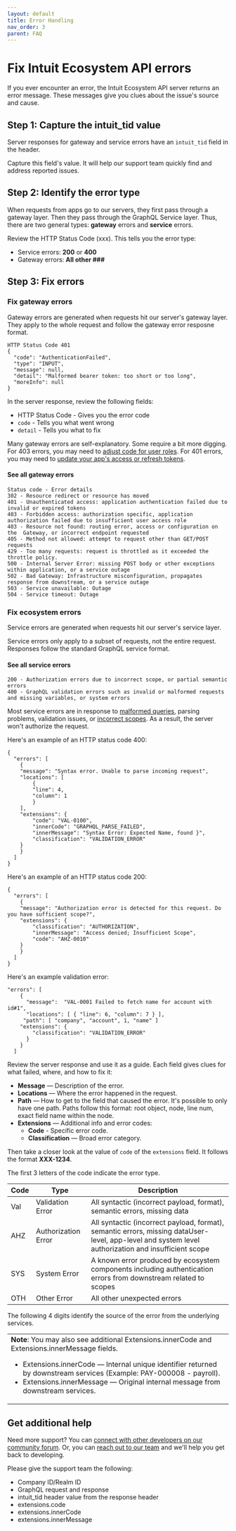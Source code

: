 ```yaml
---
layout: default
title: Error Handling
nav_order: 3
parent: FAQ
---
```


# Fix Intuit Ecosystem API errors

If you ever encounter an error, the Intuit Ecosystem API server returns an error message. These messages give you clues about the issue's source and cause. 

## Step 1: Capture the intuit_tid value
Server responses for gateway and service errors have an `intuit_tid` field in the header. 

Capture this field's value. It will help our support team quickly find and address reported issues.


## Step 2: Identify the error type 

When requests from apps go to our servers, they first pass through a gateway layer. Then they pass through the GraphQL Service layer. Thus, there are two general types: **gateway** errors and **service** errors. 

Review the HTTP Status Code (xxx). This tells you the error type:

* Service errors: **200** or **400**
* Gateway errors: **All other ###**

## Step 3: Fix errors

### Fix gateway errors
Gateway errors are generated when requests hit our server's gateway layer. They apply to the whole request and follow the gateway error resposne format. 

```
HTTP Status Code 401
{
  "code": "AuthenticationFailed",
  "type": "INPUT",
  "message": null,
  "detail": "Malformed bearer token: too short or too long",
  "moreInfo": null
}
```
In the server response, review the following fields:

* HTTP Status Code - Gives you the error code
* `code` - Tells you what went wrong
* `detail` - Tells you what to fix

Many gateway errors are self-explanatory. Some require a bit more digging. For 403 errors, you may need to [adjust code for user roles](../../use-cases/user-role/). For 401 errors, you may need to [update your app's access or refresh tokens](https://developer.intuit.com/app/developer/appdetail/test/keys?appId=djQuMTo6OGQzYmJlYTI3Yg:91ec0282-dc3b-4e2d-b065-5b89a6822e85). 

#### See all gateway errors
```
Status code - Error details
302 - Resource redirect or resource has moved
401 - Unauthenticated access: application authentication failed due to invalid or expired tokens
403 - Forbidden access: authorization specific, application authorization failed due to insufficient user access role
403 - Resource not found: routing error, access or configuration on the  Gateway, or incorrect endpoint requested
405 - Method not allowed: attempt to request other than GET/POST requests
429 - Too many requests: request is throttled as it exceeded the throttle policy.
500 - Internal Server Error: missing POST body or other exceptions within application, or a service outage
502 - Bad Gateway: Infrastructure misconfiguration, propagates response from downstream, or a service outage
503 - Service unavailable: Outage
504 - Service timeout: Outage

```

### Fix ecosystem errors
Service errors are generated when requests hit our server's service layer.

Service errors only apply to a subset of requests, not the entire request. Responses follow the standard GraphQL service format.

#### See all service errors
```
200 - Authorization errors due to incorrect scope, or partial semantic errors
400 - GraphQL validation errors such as invalid or malformed requests and missing variables, or system errors
```

Most service errors are in response to [malformed queries](../../graphql-concepts/query/), parsing problems, validation issues, or [incorrect scopes](../../getting-started/scopes/). As a result, the server won't authorize the request.

Here's an example of an HTTP status code 400:
```
{
  "errors": [
	{
  	"message": "Syntax error. Unable to parse incoming request",
  	"locations": [
    	{
      	"line": 4,
      	"column": 1
    	}
  	],
  	"extensions": {
    	"code": "VAL-0100",
    	"innerCode": "GRAPHQL_PARSE_FAILED",
    	"innerMessage": "Syntax Error: Expected Name, found }",
    	"classification": "VALIDATION_ERROR"
  	}
	}
  ]
}
```

Here's an example of an HTTP status code 200:

```
{
  "errors": [
	{
  	"message": "Authorization error is detected for this request. Do you have sufficient scope?",
  	"extensions": {
    	"classification": "AUTHORIZATION",
    	"innerMessage": "Access denied; Insufficient Scope",
    	"code": "AHZ-0010"
  	}
	}
  ]
}
```
Here's an example validation error:
```
"errors": [
    {
      "message":  "VAL-0001 Failed to fetch name for account with id#1",
      "locations": [ { "line": 6, "column": 7 } ],
     "path": [ "company", "account", 1, "name" ]
    "extensions": {
        "classification": "VALIDATION_ERROR"
      }
    }
  ]
```
Review the server response and use it as a guide. Each field gives clues for what failed, where, and how to fix it: 

* **Message** — Description of the error.
* **Locations** — Where the error happened in the request.
* **Path** — How to get to the field that caused the error. It's possible to only have one path. Paths follow this format: root object, node, line num, exact field name within the node.
* **Extensions** — Additional info and error codes:
  * **Code** - Specific error code.
  * **Classification** — Broad error category. 

Then take a closer look at the value of `code` of the `extensions` field. It follows the format **XXX-1234**. 

The first 3 letters of the code indicate the error type. 

|Code|Type|Description|
|---|---|---|
|Val|Validation Error|All syntactic (incorrect payload, format), semantic errors, missing data|
|AHZ|Authorization Error|All syntactic (incorrect payload, format), semantic errors, missing dataUser-level, app-level and system level authorization and insufficient scope|
|SYS|System Error|A known error produced by ecosystem components including authentication errors from downstream related to scopes|
|OTH|Other Error|All other unexpected errors|

The following 4 digits identify the source of the error from the underlying services.

<table>
<tr>
<td><Strong>Note</strong>: You may also see additional Extensions.innerCode and Extensions.innerMessage fields. 
<ul>
<li>Extensions.innerCode — Internal unique identifier returned by downstream services (Example: PAY-000008 - payroll). </li>
<li>Extensions.innerMessage — Original internal message from downstream services. </li>  
</ul>
</td>
</tr>
</table>

## Get additional help 

Need more support? You can [connect with other developers on our community forum](https://help.developer.intuit.com/s/). Or, you can [reach out to our team](https://help.developer.intuit.com/s/contactsupport) and we'll help you get back to developing.

Please give the support team the following:

* Company ID/Realm ID
* GraphQL request and response
* intuit_tid header value from the response header
* extensions.code
* extensions.innerCode
* extensions.innerMessage

